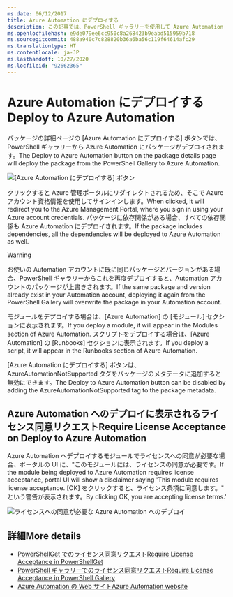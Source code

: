 ```yaml
---
ms.date: 06/12/2017
title: Azure Automation にデプロイする
description: この記事では、PowerShell ギャラリーを使用して Azure Automation にパッケージをデプロイする方法について説明します。
ms.openlocfilehash: e9de079ee6cc950c8a268423b9eabd515959b718
ms.sourcegitcommit: 488a940c7c828820b36a6ba56c119f64614afc29
ms.translationtype: HT
ms.contentlocale: ja-JP
ms.lasthandoff: 10/27/2020
ms.locfileid: "92662365"
---
```

# <a name="deploy-to-azure-automation"></a><span data-ttu-id="dd6b9-103">Azure Automation にデプロイする</span><span class="sxs-lookup"><span data-stu-id="dd6b9-103">Deploy to Azure Automation</span></span>

<span data-ttu-id="dd6b9-104">パッケージの詳細ページの [Azure Automation にデプロイする] ボタンでは、PowerShell ギャラリーから Azure Automation にパッケージがデプロイされます。</span><span class="sxs-lookup"><span data-stu-id="dd6b9-104">The Deploy to Azure Automation button on the package details page will deploy the package from the PowerShell Gallery to Azure Automation.</span></span>

![[Azure Automation にデプロイする] ボタン](media/deploy-to-azure-automation/DeployToAzureAutomationButton.png)

<span data-ttu-id="dd6b9-106">クリックすると Azure 管理ポータルにリダイレクトされるため、そこで Azure アカウント資格情報を使用してサインインします。</span><span class="sxs-lookup"><span data-stu-id="dd6b9-106">When clicked, it will redirect you to the Azure Management Portal, where you sign in using your Azure account credentials.</span></span> <span data-ttu-id="dd6b9-107">パッケージに依存関係がある場合、すべての依存関係も Azure Automation にデプロイされます。</span><span class="sxs-lookup"><span data-stu-id="dd6b9-107">If the package includes dependencies, all the dependencies will be deployed to Azure Automation as well.</span></span>

> [!WARNING]
> <span data-ttu-id="dd6b9-108">お使いの Automation アカウントに既に同じパッケージとバージョンがある場合、PowerShell ギャラリーからこれを再度デプロイすると、Automation アカウントのパッケージが上書きされます。</span><span class="sxs-lookup"><span data-stu-id="dd6b9-108">If the same package and version already exist in your Automation account, deploying it again from the PowerShell Gallery will overwrite the package in your Automation account.</span></span>

<span data-ttu-id="dd6b9-109">モジュールをデプロイする場合は、[Azure Automation] の [モジュール] セクションに表示されます。</span><span class="sxs-lookup"><span data-stu-id="dd6b9-109">If you deploy a module, it will appear in the Modules section of Azure Automation.</span></span> <span data-ttu-id="dd6b9-110">スクリプトをデプロイする場合は、[Azure Automation] の [Runbooks] セクションに表示されます。</span><span class="sxs-lookup"><span data-stu-id="dd6b9-110">If you deploy a script, it will appear in the Runbooks section of Azure Automation.</span></span>

<span data-ttu-id="dd6b9-111">[Azure Automation にデプロイする] ボタンは、AzureAutomationNotSupported タグをパッケージのメタデータに追加すると無効にできます。</span><span class="sxs-lookup"><span data-stu-id="dd6b9-111">The Deploy to Azure Automation button can be disabled by adding the AzureAutomationNotSupported tag to the package metadata.</span></span>

## <a name="require-license-acceptance-on-deploy-to-azure-automation"></a><span data-ttu-id="dd6b9-112">Azure Automation へのデプロイに表示されるライセンス同意リクエスト</span><span class="sxs-lookup"><span data-stu-id="dd6b9-112">Require License Acceptance on Deploy to Azure Automation</span></span>

<span data-ttu-id="dd6b9-113">Azure Automation へデプロイするモジュールでライセンスへの同意が必要な場合、ポータルの UI に、"このモジュールには、ライセンスの同意が必要です。</span><span class="sxs-lookup"><span data-stu-id="dd6b9-113">If the module being deployed to Azure Automation requires license acceptance, portal UI will show a disclaimer saying 'This module requires license acceptance.</span></span> <span data-ttu-id="dd6b9-114">[OK] をクリックすると、ライセンス条項に同意します。" という警告が表示されます。</span><span class="sxs-lookup"><span data-stu-id="dd6b9-114">By clicking OK, you are accepting license terms.'</span></span>

![ライセンスへの同意が必要な Azure Automation へのデプロイ](media/deploy-to-azure-automation/DeployToAzureAutomationRequireLicenseAcceptanceDisclaimer.png)

## <a name="more-details"></a><span data-ttu-id="dd6b9-116">詳細</span><span class="sxs-lookup"><span data-stu-id="dd6b9-116">More details</span></span>

- [<span data-ttu-id="dd6b9-117">PowerShellGet でのライセンス同意リクエスト</span><span class="sxs-lookup"><span data-stu-id="dd6b9-117">Require License Acceptance in PowerShellGet</span></span>](../../concepts/module-license-acceptance.md)
- [<span data-ttu-id="dd6b9-118">PowerShell ギャラリーでのライセンス同意リクエスト</span><span class="sxs-lookup"><span data-stu-id="dd6b9-118">Require License Acceptance in PowerShell Gallery</span></span>](packages-that-require-license-acceptance.md)
- [<span data-ttu-id="dd6b9-119">Azure Automation の Web サイト</span><span class="sxs-lookup"><span data-stu-id="dd6b9-119">Azure Automation website</span></span>](https://azure.microsoft.com/services/automation/)
